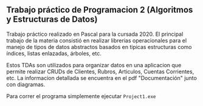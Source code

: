 ## Trabajo práctico de Programacion 2 (Algoritmos y Estructuras de Datos) 
Trabajo práctico realizado en Pascal para la cursada 2020. El principal trabajo de la materia consistió en realizar librerias operacionales para el manejo de tipos de datos abstractos basados en tipicas estructuras como índices, listas enlazadas, árboles, etc.

Estos TDAs son utilizados para organizar datos en una aplicacion que permite realizar CRUDs de Clientes, Rubros, Articulos, Cuentas Corrientes, etc. La informacion detallada se encuentra en el pdf "Documentación" junto con diagramas. 

Para correr el programa simplemente ejecutar `Project1.exe`
